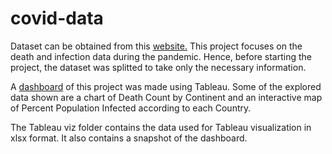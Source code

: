 # covid-data

Dataset can be obtained from this [website.](https://ourworldindata.org/covid-deaths)
This project focuses on the death and infection data during the pandemic. Hence, before starting the project, the dataset was splitted to take only the necessary information.

A [dashboard](https://public.tableau.com/app/profile/nu4818/viz/CovidDeathDashboard_16479646825520/Dashboard1) of this project was made using Tableau. 
Some of the explored data shown are a chart of Death Count by Continent and an interactive map of Percent Population Infected according to each Country.

The Tableau viz folder contains the data used for Tableau visualization in xlsx format. It also contains a snapshot of the dashboard.
